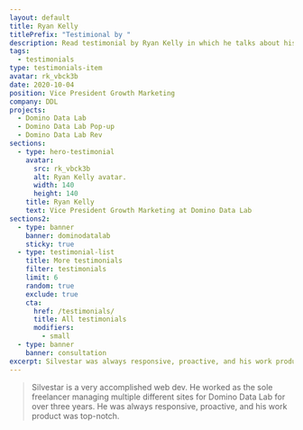 ```yaml
---
layout: default
title: Ryan Kelly
titlePrefix: "Testimional by "
description: Read testimonial by Ryan Kelly in which he talks about his positive experience in working with Silvestar Bistrović.
tags:
  - testimonials
type: testimonials-item
avatar: rk_vbck3b
date: 2020-10-04
position: Vice President Growth Marketing
company: DDL
projects:
  - Domino Data Lab
  - Domino Data Lab Pop-up
  - Domino Data Lab Rev
sections:
  - type: hero-testimonial
    avatar:
      src: rk_vbck3b
      alt: Ryan Kelly avatar.
      width: 140
      height: 140
    title: Ryan Kelly
    text: Vice President Growth Marketing at Domino Data Lab
sections2:
  - type: banner
    banner: dominodatalab
    sticky: true
  - type: testimonial-list
    title: More testimonials
    filter: testimonials
    limit: 6
    random: true
    exclude: true
    cta:
      href: /testimonials/
      title: All testimonials
      modifiers:
        - small
  - type: banner
    banner: consultation
excerpt: Silvestar was always responsive, proactive, and his work product was top-notch...
---
```


> Silvestar is a very accomplished web dev. He worked as the sole freelancer managing multiple different sites for Domino Data Lab for over three years. He was always responsive, proactive, and his work product was top-notch.
